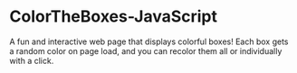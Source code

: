 # ColorTheBoxes-JavaScript
A fun and interactive web page that displays colorful boxes! Each box gets a random color on page load, and you can recolor them all or individually with a click.

